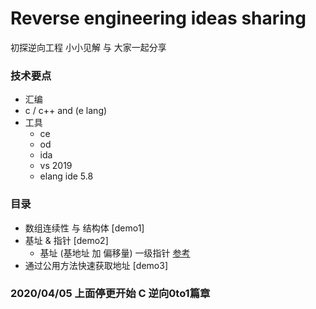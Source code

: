 # Reverse engineering ideas sharing
初探逆向工程  小小见解 与 大家一起分享

### 技术要点
- 汇编
- c / c++ and (e lang)
- 工具
    - ce
    - od 
    - ida 
    - vs 2019
    - elang ide 5.8

### 目录
- 数组连续性 与 结构体 [demo1]
- 基址 & 指针 [demo2]
    - 基址 (基地址 加 偏移量)  一级指针  [参考](https://www.xuepojie.com/thread-29793-1-1.html)
- 通过公用方法快速获取地址 [demo3]    

### 2020/04/05 上面停更开始  C 逆向0to1篇章
